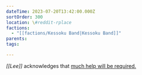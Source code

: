 ```yaml
---
dateTime: 2023-07-20T13:42:00.000Z
sortOrder: 300
location: \#reddit-rplace
factions:
  - "[[factions/Kessoku Band|Kessoku Band]]"
parents: 
tags: 

---
```

*[[Lee]]* acknowledges that [much help will be required.](discord://discord.com/channels/1093664259273130084/1093664259273130087/1131581877841559604)
